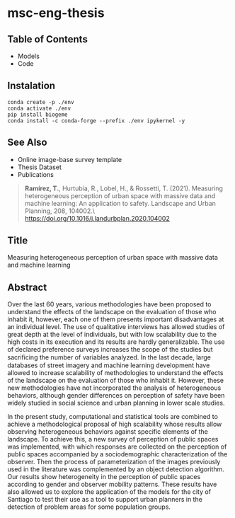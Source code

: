 # msc-eng-thesis

## Table of Contents
* Models 
* Code

## Instalation
```
conda create -p ./env
conda activate ./env
pip install biogeme
conda install -c conda-forge --prefix ./env ipykernel -y
```

## See Also
* Online image-base survey template
* Thesis Dataset
*  Publications
> **Ramírez, T.**, Hurtubia, R., Lobel, H., \& Rossetti, T. (2021). Measuring heterogeneous perception of urban space with massive data and machine learning: An application to safety. Landscape and Urban Planning, 208, 104002.\\ https://doi.org/10.1016/j.landurbplan.2020.104002

## Title
Measuring heterogeneous perception of urban space with massive data and machine learning

## Abstract
Over the last 60 years, various methodologies have been proposed to understand the effects of the landscape on the evaluation of those who inhabit it, however, each one of them presents important disadvantages at an individual level. The use of qualitative interviews has allowed studies of great depth at the level of individuals, but with low scalability due to the high costs in its execution and its results are hardly generalizable. The use of declared preference surveys increases the scope of the studies but sacriﬁcing the number of variables analyzed. In the last decade, large databases of street imagery and machine learning development have allowed to increase scalability of methodologies to understand the effects of the landscape on the evaluation of those who inhabit it. However, these new methodologies have not incorporated the analysis of heterogeneous behaviors, although gender differences on perception of safety have been widely studied in social science and urban planning in lower scale studies.

In the present study, computational and statistical tools are combined to achieve a methodological proposal of high scalability whose results allow observing heterogeneous behaviors against specific elements of the landscape. To achieve this, a new survey of perception of public spaces was implemented, with which responses are collected on the perception of public spaces accompanied by a sociodemographic characterization of the observer. Then the process of parameterization of the images previously used in the literature was complemented by an object detection algorithm. Our results show heterogeneity in the perception of public spaces according to gender and observer mobility patterns. These results have also allowed us to explore the application of the models for the city of Santiago to test their use as a tool to support urban planners in the detection of problem areas for some population groups.
